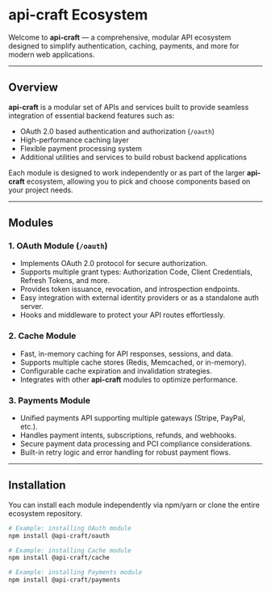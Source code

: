 # api-craft Ecosystem

Welcome to **api-craft** — a comprehensive, modular API ecosystem designed to simplify authentication, caching, payments, and more for modern web applications.

---

## Overview

**api-craft** is a modular set of APIs and services built to provide seamless integration of essential backend features such as:

- OAuth 2.0 based authentication and authorization (`/oauth`)
- High-performance caching layer
- Flexible payment processing system
- Additional utilities and services to build robust backend applications

Each module is designed to work independently or as part of the larger **api-craft** ecosystem, allowing you to pick and choose components based on your project needs.

---

## Modules

### 1. OAuth Module (`/oauth`)

- Implements OAuth 2.0 protocol for secure authorization.
- Supports multiple grant types: Authorization Code, Client Credentials, Refresh Tokens, and more.
- Provides token issuance, revocation, and introspection endpoints.
- Easy integration with external identity providers or as a standalone auth server.
- Hooks and middleware to protect your API routes effortlessly.

### 2. Cache Module

- Fast, in-memory caching for API responses, sessions, and data.
- Supports multiple cache stores (Redis, Memcached, or in-memory).
- Configurable cache expiration and invalidation strategies.
- Integrates with other **api-craft** modules to optimize performance.

### 3. Payments Module

- Unified payments API supporting multiple gateways (Stripe, PayPal, etc.).
- Handles payment intents, subscriptions, refunds, and webhooks.
- Secure payment data processing and PCI compliance considerations.
- Built-in retry logic and error handling for robust payment flows.

---

## Installation

You can install each module independently via npm/yarn or clone the entire ecosystem repository.

```bash
# Example: installing OAuth module
npm install @api-craft/oauth

# Example: installing Cache module
npm install @api-craft/cache

# Example: installing Payments module
npm install @api-craft/payments
```
